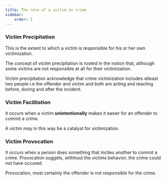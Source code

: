 ```yaml
---
title: The role of a victim in crime
sidebar:
    order: 3
---
```


### Victim Precipitation

This is the extent to which a victim is responsible for his or her own victimization.

The concept of victim precipitation is rooted in the notion that, although some
victims are not responsible at all for their victimization.

Victim precipitation acknowledge that crime victimization includes atleast two
people i.e the offender and victim and both are acting and reacting before,
during and after the incident.

### Victim Facilitation

It occurs when a victim **unintentionally** makes it easier for an offender to commit
a crime.

A victim *may* in this way be a catalyst for victimization.

### Victim Provocation

It occurs when a person does something that incites another to commit a crime.
Provocation suggets, withhout the victims behavior, the crime could not have
occured.

Provocation, most certainly the offender is not responsible for the crime.




